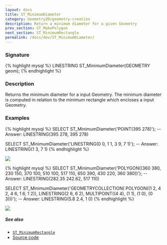```yaml
---
layout: docs
title: ST_MinimumDiameter
category: Geometry2D/geometry-creation
description: Return a minimum diameter for a given Geometry
prev_section: ST_MakePolygon
next_section: ST_MinimumRectangle
permalink: /docs/dev/ST_MinimumDiameter/
---
```


### Signature

{% highlight mysql %}
LINESTRING ST_MinimumDiameter(GEOMETRY geom);
{% endhighlight %}

### Description
Returns the minimum diameter for a input Geometry. 
The minimum diameter is computed in relation to the minimum rectangle which encloses a input
Geometry.

### Examples

{% highlight mysql %}
SELECT ST_MinimumDiameter('POINT(395 278)');
-- Answer: LINESTRING(395 278, 395 278)

SELECT ST_MinimumDiameter('LINESTRING(0 0, 1 1, 3 9, 7 1)');
-- Answer: LINESTRING(1 3, 7 1)
{% endhighlight %}

<img class="displayed" src="../ST_MinimumDiameter_1.png"/>

{% highlight mysql %}
SELECT ST_MinimumDiameter('POLYGON((360 380, 230 150, 370 100, 
                                    510 100, 517 110, 650 390, 
                                    430 220, 360 380))');
-- Answer: LINESTRING(282.35 242.62, 517 110)

SELECT ST_MinimumDiameter('GEOMETRYCOLLECTION(
                      POLYGON((1 2, 4 2, 4 6, 1 6, 1 2)), 
                      LINESTRING(2 6, 6 2), 
                      MULTIPOINT((4 4), (1 1), (1 0), (0 3)))');
-- Answer: LINESTRING(5.8 2.4, 1 0)
{% endhighlight %}

<img class="displayed" src="../ST_MinimumDiameter_2.png"/>

##### See also

* [`ST_MinimumRectangle`](../MinimumRectangle)
* <a href="https://github.com/irstv/H2GIS/blob/a8e61ea7f1953d1bad194af926a568f7bc9aac96/h2spatial-ext/src/main/java/org/h2gis/h2spatialext/function/spatial/properties/ST_MinimumDiameter.java" target="_blank">Source code</a>

